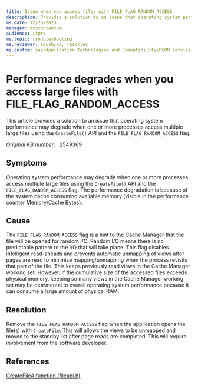 ```yaml
---
title: Issue when you access files with FILE_FLAG_RANDOM_ACCESS
description: Provides a solution to an issue that operating system performance may degrade when one or more processes access multiple large files using the CreateFile() API and the FILE_FLAG_RANDOM_ACCESS flag.
ms.date: 12/26/2023
manager: dcscontentpm
audience: itpro
ms.topic: troubleshooting
ms.reviewer: kaushika, raackley
ms.custom: sap:Application Technologies and Compatibility\DCOM service startup and permissions, csstroubleshoot
---
```

# Performance degrades when you access large files with FILE_FLAG_RANDOM_ACCESS

This article provides a solution to an issue that operating system performance may degrade when one or more processes access multiple large files using the `CreateFile()` API and the `FILE_FLAG_RANDOM_ACCESS` flag.

_Original KB number:_ &nbsp; 2549369

## Symptoms

Operating system performance may degrade when one or more processes access multiple large files using the `CreateFile()` API and the `FILE_FLAG_RANDOM_ACCESS` flag. The performance degradation is because of the system cache consuming available memory (visible in the performance counter Memory\Cache Bytes).

## Cause

The `FILE_FLAG_RANDOM_ACCESS` flag is a hint to the Cache Manager that the file will be opened for random I/O. Random I/O means there is no predictable pattern to the I/O that will take place. This flag disables intelligent read-aheads and prevents automatic unmapping of views after pages are read to minimize mapping/unmapping when the process revisits that part of the file. This keeps previously read views in the Cache Manager working set. However, if the cumulative size of the accessed files exceeds physical memory, keeping so many views in the Cache Manager working set may be detrimental to overall operating system performance because it can consume a large amount of physical RAM.

## Resolution

Remove the `FILE_FLAG_RANDOM_ACCESS` flag when the application opens the file(s) with `CreateFile`. This will allows the views to be unmapped and moved to the standby list after page reads are completed. This will require involvement from the software developer.

## References

[CreateFileA function (fileapi.h)](/windows/win32/api/fileapi/nf-fileapi-createfilea)
